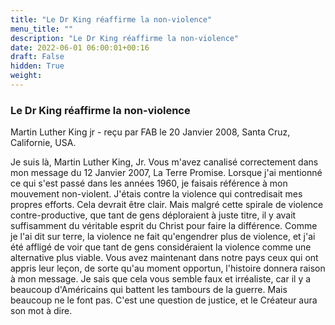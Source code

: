 ```yaml
---
title: "Le Dr King réaffirme la non-violence"
menu_title: ""
description: "Le Dr King réaffirme la non-violence"
date: 2022-06-01 06:00:01+00:16
draft: False
hidden: True
weight:
---
```

### Le Dr King réaffirme la non-violence

Martin Luther King jr - reçu par FAB le 20 Janvier 2008, Santa Cruz, Californie, USA.

Je suis là, Martin Luther King, Jr.
Vous m'avez canalisé correctement dans mon message du 12 Janvier 2007, La Terre Promise. Lorsque j'ai mentionné ce qui s'est passé dans les années 1960, je faisais référence à mon mouvement non-violent. J'étais contre la violence qui contredisait mes propres efforts. Cela devrait être clair. Mais malgré cette spirale de violence contre-productive, que tant de gens déploraient à juste titre, il y avait suffisamment du véritable esprit du Christ pour faire la différence.
Comme je l'ai dit sur terre, la violence ne fait qu'engendrer plus de violence, et j'ai été affligé de voir que tant de gens considéraient la violence comme une alternative plus viable.
Vous avez maintenant dans notre pays ceux qui ont appris leur leçon, de sorte qu'au moment opportun, l'histoire donnera raison à mon message. Je sais que cela vous semble faux et irréaliste, car il y a beaucoup d'Américains qui battent les tambours de la guerre. Mais beaucoup ne le font pas. C'est une question de justice, et le Créateur aura son mot à dire.